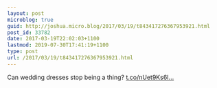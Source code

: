 ```yaml
---
layout: post
microblog: true
guid: http://joshua.micro.blog/2017/03/19/t843417276367953921.html
post_id: 33782
date: 2017-03-19T22:02:03+1100
lastmod: 2019-07-30T17:41:19+1100
type: post
url: /2017/03/19/t843417276367953921.html
---
```

Can wedding dresses stop being a thing? [t.co/nUet9Ks6I...](https://t.co/nUet9Ks6Iq)
